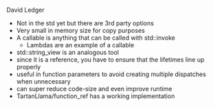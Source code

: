 David Ledger

- Not in the std yet but there are 3rd party options
- Very small in memory size for copy purposes
- A callable is anything that can be called with std::invoke
	- Lambdas are an example of a callable
- std::string_view is an analogous tool
- since it is a reference, you have to ensure that the lifetimes line up properly
- useful in function parameters to avoid creating multiple dispatches when unnecessary
- can super reduce code-size and even improve runtime
- TartanLlama/function_ref has a working implementation